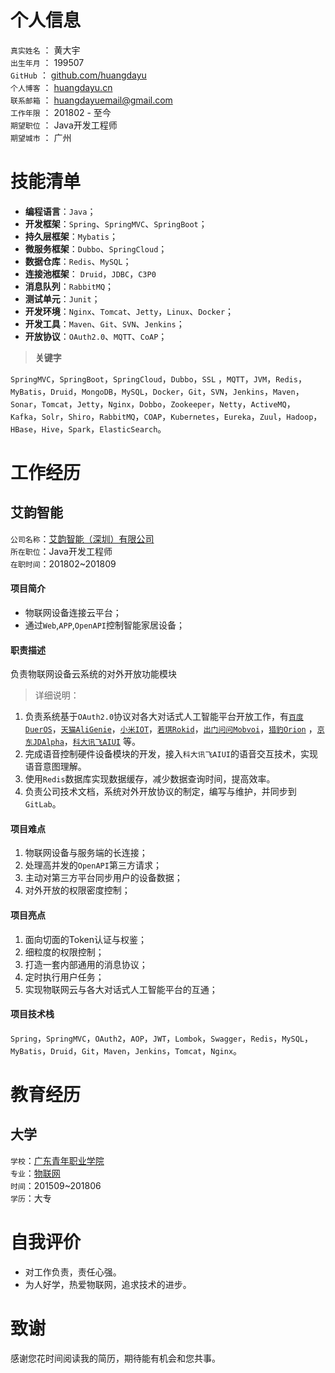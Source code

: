 ﻿
# 个人信息

`真实姓名` ： 黄大宇  
`出生年月` ： 199507  
`GitHub` ：  [github.com/huangdayu](https://github.com/HuangDayu)  
`个人博客` ： [huangdayu.cn](https://www.huangdayu.cn)  
`联系邮箱` ： huangdayuemail@gmail.com  
`工作年限` ： 201802 - 至今  
`期望职位` ： Java开发工程师  
`期望城市` ： 广州

# 技能清单

- **编程语言**：`Java`；
- **开发框架**：`Spring`、`SpringMVC`、`SpringBoot`；
- **持久层框架**：`Mybatis`；
- **微服务框架**：`Dubbo`、`SpringCloud`；
- **数据仓库**：`Redis`、`MySQL`；
- **连接池框架**： `Druid`，`JDBC`，`C3P0`
- **消息队列**：`RabbitMQ`；
- **测试单元**：`Junit`；
- **开发环境**：`Nginx`、`Tomcat`、`Jetty`，`Linux`、`Docker`；
- **开发工具**：`Maven`、`Git`、`SVN`、`Jenkins`；
- **开放协议**：`OAuth2.0`、`MQTT`、`CoAP`；

> **关键字**  

`SpringMVC`，`SpringBoot`，`SpringCloud`，`Dubbo`，`SSL` ，`MQTT`，`JVM`，`Redis`，`MyBatis`，`Druid`，`MongoDB`，`MySQL`，`Docker`，`Git`，`SVN`，`Jenkins`，`Maven`，`Sonar`，`Tomcat`，`Jetty`，`Nginx`，`Dobbo`，`Zookeeper`，`Netty`，`ActiveMQ`，`Kafka`，`Solr`，`Shiro`，`RabbitMQ`，`COAP`，`Kubernetes`，`Eureka`，`Zuul`，`Hadoop`，`HBase`，`Hive`，`Spark`，`ElasticSearch`。  

# 工作经历

## 艾韵智能

`公司名称`：[艾韵智能（深圳）有限公司](http://www.ai2008.com/)  
`所在职位`：Java开发工程师  
`在职时间`：201802~201809  

#### 项目简介

- 物联网设备连接云平台；  
- 通过`Web`,`APP`,`OpenAPI`控制智能家居设备；  

#### 职责描述

负责物联网设备云系统的对外开放功能模块  

> 详细说明：

1. 负责系统基于`OAuth2.0`协议对各大对话式人工智能平台开放工作，有[`百度DuerOS`](https://dueros.baidu.com)，[`天猫AliGenie`](https://open.bot.tmall.com)，[`小米IOT`](https://iot.mi.com)，[`若琪Rokid`](https://developer.rokid.com)，[`出门问问Mobvoi`](https://ai.chumenwenwen.com/)，[`猎豹Orion`](https://voiceos.ainirobot.com/) ，[`京东JDAlpha`](http://alphadev.jd.com/skill)，[`科大讯飞AIUI`](https://aiui.xfyun.cn/) 等。
1. 完成语音控制硬件设备模块的开发，接入`科大讯飞AIUI`的语音交互技术，实现语音意图理解。
1. 使用`Redis`数据库实现数据缓存，减少数据查询时间，提高效率。
1. 负责公司技术文档，系统对外开放协议的制定，编写与维护，并同步到`GitLab`。

#### 项目难点

1. 物联网设备与服务端的长连接；  
1. 处理高并发的`OpenAPI`第三方请求；
1. 主动对第三方平台同步用户的设备数据；
1. 对外开放的权限密度控制；  

#### 项目亮点

1. 面向切面的Token认证与权鉴；  
1. 细粒度的权限控制；  
1. 打造一套内部通用的消息协议；  
1. 定时执行用户任务；
1. 实现物联网云与各大对话式人工智能平台的互通；  

#### 项目技术栈

`Spring`，`SpringMVC`，`OAuth2`，`AOP`，`JWT`，`Lombok`，`Swagger`，`Redis`，`MySQL`，`MyBatis`，`Druid`，`Git`，`Maven`，`Jenkins`，`Tomcat`，`Nginx`。

# 教育经历

## 大学

`学校`：[广东青年职业学院](http://www.gdyvc.cn/)  
`专业`：[物联网](http://jsjgcx.gdyvc.cn/zyjs/1a5t6gokgklaj.xhtml)  
`时间`：201509~201806  
`学历`：大专  

# 自我评价

- 对工作负责，责任心强。
- 为人好学，热爱物联网，追求技术的进步。

# 致谢

感谢您花时间阅读我的简历，期待能有机会和您共事。  
